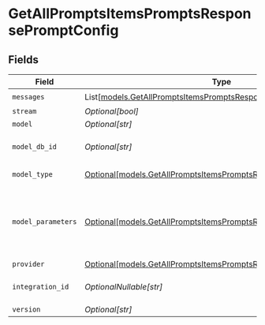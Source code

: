 # GetAllPromptsItemsPromptsResponsePromptConfig


## Fields

| Field                                                                                                                              | Type                                                                                                                               | Required                                                                                                                           | Description                                                                                                                        |
| ---------------------------------------------------------------------------------------------------------------------------------- | ---------------------------------------------------------------------------------------------------------------------------------- | ---------------------------------------------------------------------------------------------------------------------------------- | ---------------------------------------------------------------------------------------------------------------------------------- |
| `messages`                                                                                                                         | List[[models.GetAllPromptsItemsPromptsResponseMessages](../models/getallpromptsitemspromptsresponsemessages.md)]                   | :heavy_check_mark:                                                                                                                 | N/A                                                                                                                                |
| `stream`                                                                                                                           | *Optional[bool]*                                                                                                                   | :heavy_minus_sign:                                                                                                                 | N/A                                                                                                                                |
| `model`                                                                                                                            | *Optional[str]*                                                                                                                    | :heavy_minus_sign:                                                                                                                 | N/A                                                                                                                                |
| `model_db_id`                                                                                                                      | *Optional[str]*                                                                                                                    | :heavy_minus_sign:                                                                                                                 | The id of the resource                                                                                                             |
| `model_type`                                                                                                                       | [Optional[models.GetAllPromptsItemsPromptsResponseModelType]](../models/getallpromptsitemspromptsresponsemodeltype.md)             | :heavy_minus_sign:                                                                                                                 | The type of the model                                                                                                              |
| `model_parameters`                                                                                                                 | [Optional[models.GetAllPromptsItemsPromptsResponseModelParameters]](../models/getallpromptsitemspromptsresponsemodelparameters.md) | :heavy_minus_sign:                                                                                                                 | Model Parameters: Not all parameters apply to every model                                                                          |
| `provider`                                                                                                                         | [Optional[models.GetAllPromptsItemsPromptsResponseProvider]](../models/getallpromptsitemspromptsresponseprovider.md)               | :heavy_minus_sign:                                                                                                                 | N/A                                                                                                                                |
| `integration_id`                                                                                                                   | *OptionalNullable[str]*                                                                                                            | :heavy_minus_sign:                                                                                                                 | The id of the resource                                                                                                             |
| `version`                                                                                                                          | *Optional[str]*                                                                                                                    | :heavy_minus_sign:                                                                                                                 | N/A                                                                                                                                |